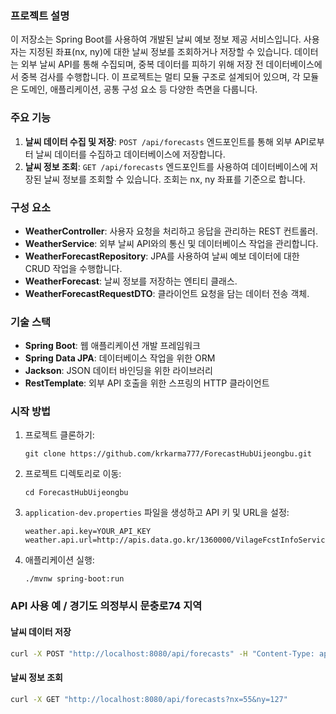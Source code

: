 ### 프로젝트 설명

이 저장소는 Spring Boot를 사용하여 개발된 날씨 예보 정보 제공 서비스입니다. 사용자는 지정된 좌표(nx, ny)에 대한 날씨 정보를 조회하거나 저장할 수 있습니다. 데이터는 외부 날씨 API를 통해 수집되며, 중복 데이터를 피하기 위해 저장 전 데이터베이스에서 중복 검사를 수행합니다. 이 프로젝트는 멀티 모듈 구조로 설계되어 있으며, 각 모듈은 도메인, 애플리케이션, 공통 구성 요소 등 다양한 측면을 다룹니다.

### 주요 기능

1. **날씨 데이터 수집 및 저장**: `POST /api/forecasts` 엔드포인트를 통해 외부 API로부터 날씨 데이터를 수집하고 데이터베이스에 저장합니다.
2. **날씨 정보 조회**: `GET /api/forecasts` 엔드포인트를 사용하여 데이터베이스에 저장된 날씨 정보를 조회할 수 있습니다. 조회는 nx, ny 좌표를 기준으로 합니다.

### 구성 요소

- **WeatherController**: 사용자 요청을 처리하고 응답을 관리하는 REST 컨트롤러.
- **WeatherService**: 외부 날씨 API와의 통신 및 데이터베이스 작업을 관리합니다.
- **WeatherForecastRepository**: JPA를 사용하여 날씨 예보 데이터에 대한 CRUD 작업을 수행합니다.
- **WeatherForecast**: 날씨 정보를 저장하는 엔티티 클래스.
- **WeatherForecastRequestDTO**: 클라이언트 요청을 담는 데이터 전송 객체.

### 기술 스택

- **Spring Boot**: 웹 애플리케이션 개발 프레임워크
- **Spring Data JPA**: 데이터베이스 작업을 위한 ORM
- **Jackson**: JSON 데이터 바인딩을 위한 라이브러리
- **RestTemplate**: 외부 API 호출을 위한 스프링의 HTTP 클라이언트

### 시작 방법

1. 프로젝트 클론하기:
   ```
   git clone https://github.com/krkarma777/ForecastHubUijeongbu.git
   ```
2. 프로젝트 디렉토리로 이동:
   ```
   cd ForecastHubUijeongbu
   ```
3. `application-dev.properties` 파일을 생성하고 API 키 및 URL을 설정:
   ```
   weather.api.key=YOUR_API_KEY
   weather.api.url=http://apis.data.go.kr/1360000/VilageFcstInfoService_2.0/getVilageFcst
   ```
4. 애플리케이션 실행:
   ```
   ./mvnw spring-boot:run
   ```

### API 사용 예 / 경기도 의정부시 문충로74 지역

#### 날씨 데이터 저장

```bash
curl -X POST "http://localhost:8080/api/forecasts" -H "Content-Type: application/json" -d '{"pageNo": 1, "numOfRows": 10, "nx": 55, "ny": 127}'
```

#### 날씨 정보 조회

```bash
curl -X GET "http://localhost:8080/api/forecasts?nx=55&ny=127"
```
